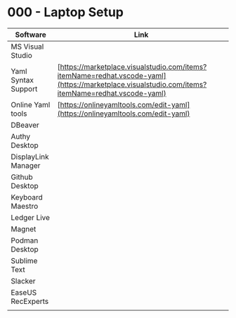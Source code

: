 # 000 - Laptop Setup

| Software            | Link                                                                                                                                             |
| ------------------- | ------------------------------------------------------------------------------------------------------------------------------------------------ |
| MS Visual Studio    |                                                                                                                                                  |
| Yaml Syntax Support | [https://marketplace.visualstudio.com/items?itemName=redhat.vscode-yaml](https://marketplace.visualstudio.com/items?itemName=redhat.vscode-yaml) |
| Online Yaml tools   | [https://onlineyamltools.com/edit-yaml](https://onlineyamltools.com/edit-yaml)                                                                   |
| DBeaver             |                                                                                                                                                  |
| Authy Desktop       |                                                                                                                                                  |
| DisplayLink Manager |                                                                                                                                                  |
| Github Desktop      |                                                                                                                                                  |
| Keyboard Maestro    |                                                                                                                                                  |
| Ledger Live         |                                                                                                                                                  |
| Magnet              |                                                                                                                                                  |
| Podman Desktop      |                                                                                                                                                  |
| Sublime Text        |                                                                                                                                                  |
| Slacker             |                                                                                                                                                  |
| EaseUS RecExperts   |                                                                                                                                                  |
|                     |                                                                                                                                                  |


